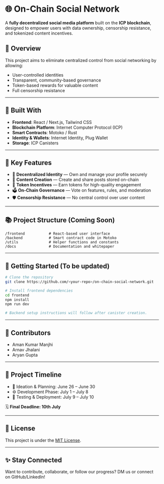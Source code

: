 # 🌐 On-Chain Social Network

A **fully decentralized social media platform** built on the **ICP blockchain**, designed to empower users with data ownership, censorship resistance, and tokenized content incentives.

## 🚀 Overview

This project aims to eliminate centralized control from social networking by allowing:
- User-controlled identities
- Transparent, community-based governance
- Token-based rewards for valuable content
- Full censorship resistance

---

## 🧱 Built With
- **Frontend**: React / Next.js, Tailwind CSS
- **Blockchain Platform**: Internet Computer Protocol (ICP)
- **Smart Contracts**: Motoko / Rust
- **Identity & Wallets**: Internet Identity, Plug Wallet
- **Storage**: ICP Canisters

---

## 🔑 Key Features

- 🔐 **Decentralized Identity** — Own and manage your profile securely  
- 📢 **Content Creation** — Create and share posts stored on-chain  
- 💸 **Token Incentives** — Earn tokens for high-quality engagement  
- 🗳 **On-Chain Governance** — Vote on features, rules, and moderation  
- 🛡 **Censorship Resistance** — No central control over user content

---

## 📚 Project Structure (Coming Soon)

```
/frontend           # React-based user interface
/backend            # Smart contract code in Motoko
/utils              # Helper functions and constants
/docs               # Documentation and whitepaper
```

---

## 📌 Getting Started (To be updated)

```bash
# Clone the repository
git clone https://github.com/<your-repo>/on-chain-social-network.git

# Install frontend dependencies
cd frontend
npm install
npm run dev

# Backend setup instructions will follow after canister creation.
```

---

## 🤝 Contributors

* Aman Kumar Manjhi
* Arnav Jhalani
* Aryan Gupta

---

## 📅 Project Timeline

* 🧠 Ideation & Planning: June 26 – June 30
* ⚙️ Development Phase: July 1 – July 8
* 🧪 Testing & Deployment: July 9 – July 10

🗓 **Final Deadline: 10th July**

---

## 📃 License

This project is under the [MIT License](LICENSE).

---

## ✨ Stay Connected

Want to contribute, collaborate, or follow our progress?
DM us or connect on GitHub/LinkedIn! 
